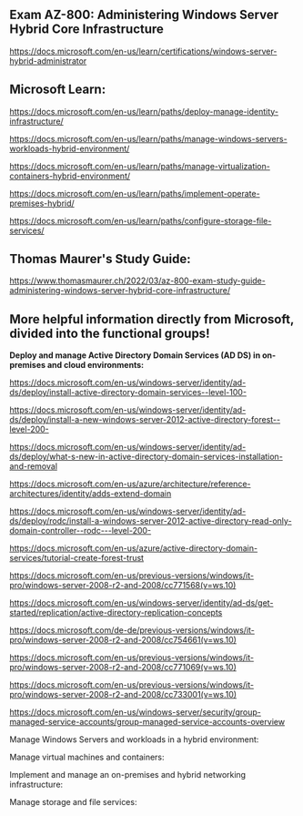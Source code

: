 Exam AZ-800: Administering Windows Server Hybrid Core Infrastructure
-------------------
https://docs.microsoft.com/en-us/learn/certifications/windows-server-hybrid-administrator

Microsoft Learn:
-------------------

https://docs.microsoft.com/en-us/learn/paths/deploy-manage-identity-infrastructure/

https://docs.microsoft.com/en-us/learn/paths/manage-windows-servers-workloads-hybrid-environment/

https://docs.microsoft.com/en-us/learn/paths/manage-virtualization-containers-hybrid-environment/

https://docs.microsoft.com/en-us/learn/paths/implement-operate-premises-hybrid/

https://docs.microsoft.com/en-us/learn/paths/configure-storage-file-services/

Thomas Maurer's Study Guide:  
-------------------
https://www.thomasmaurer.ch/2022/03/az-800-exam-study-guide-administering-windows-server-hybrid-core-infrastructure/


More helpful information directly from Microsoft, divided into the functional groups!
-------------------

**Deploy and manage Active Directory Domain Services (AD DS) in on-premises and cloud environments:**

https://docs.microsoft.com/en-us/windows-server/identity/ad-ds/deploy/install-active-directory-domain-services--level-100-

https://docs.microsoft.com/en-us/windows-server/identity/ad-ds/deploy/install-a-new-windows-server-2012-active-directory-forest--level-200-

https://docs.microsoft.com/en-us/windows-server/identity/ad-ds/deploy/what-s-new-in-active-directory-domain-services-installation-and-removal

https://docs.microsoft.com/en-us/azure/architecture/reference-architectures/identity/adds-extend-domain

https://docs.microsoft.com/en-us/windows-server/identity/ad-ds/deploy/rodc/install-a-windows-server-2012-active-directory-read-only-domain-controller--rodc---level-200-

https://docs.microsoft.com/en-us/azure/active-directory-domain-services/tutorial-create-forest-trust

https://docs.microsoft.com/en-us/previous-versions/windows/it-pro/windows-server-2008-r2-and-2008/cc771568(v=ws.10)

https://docs.microsoft.com/en-us/windows-server/identity/ad-ds/get-started/replication/active-directory-replication-concepts

https://docs.microsoft.com/de-de/previous-versions/windows/it-pro/windows-server-2008-r2-and-2008/cc754661(v=ws.10)

https://docs.microsoft.com/en-us/previous-versions/windows/it-pro/windows-server-2008-r2-and-2008/cc771069(v=ws.10)

https://docs.microsoft.com/en-us/previous-versions/windows/it-pro/windows-server-2008-r2-and-2008/cc733001(v=ws.10)

https://docs.microsoft.com/en-us/windows-server/security/group-managed-service-accounts/group-managed-service-accounts-overview



Manage Windows Servers and workloads in a hybrid environment:

Manage virtual machines and containers:

Implement and manage an on-premises and hybrid networking infrastructure:

Manage storage and file services:
